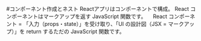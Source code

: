 #コンポーネント作成とネスト
Reactアプリはコンポーネントで構成。
React コンポーネントはマークアップを返す JavaScript 関数です。
　React コンポーネント = 「入力（props・state）」を受け取り、「UI の設計図（JSX = マークアップ）」を return するただの JavaScript 関数です。